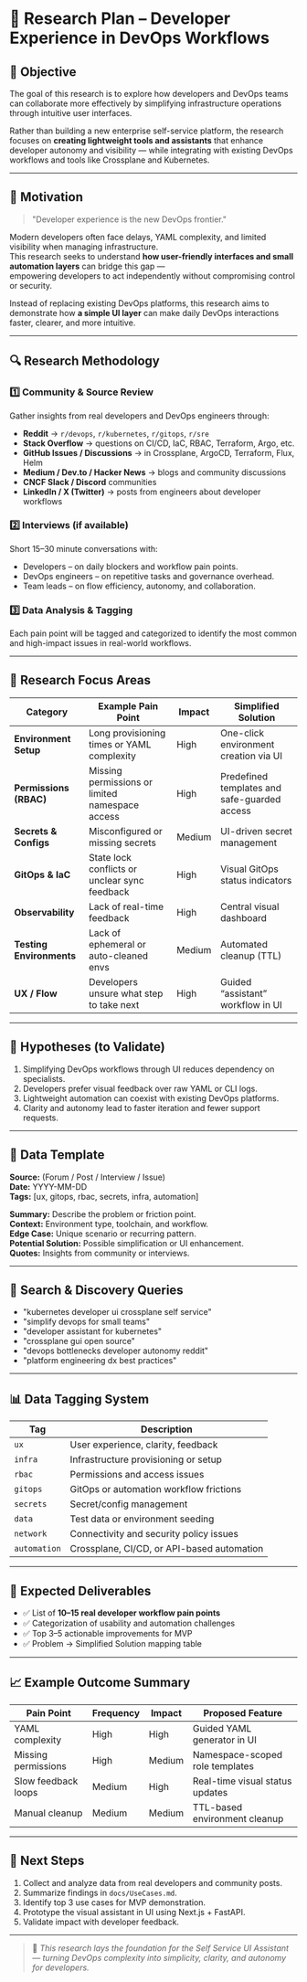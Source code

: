 # 🧠 Research Plan – Developer Experience in DevOps Workflows

## 🎯 Objective
The goal of this research is to explore how developers and DevOps teams can collaborate more effectively by simplifying infrastructure operations through intuitive user interfaces.

Rather than building a new enterprise self-service platform, the research focuses on **creating lightweight tools and assistants** that enhance developer autonomy and visibility — while integrating with existing DevOps workflows and tools like Crossplane and Kubernetes.

---

## 🧩 Motivation
> "Developer experience is the new DevOps frontier."

Modern developers often face delays, YAML complexity, and limited visibility when managing infrastructure.  
This research seeks to understand **how user-friendly interfaces and small automation layers** can bridge this gap —  
empowering developers to act independently without compromising control or security.

Instead of replacing existing DevOps platforms, this research aims to demonstrate how **a simple UI layer** can make daily DevOps interactions faster, clearer, and more intuitive.

---

## 🔍 Research Methodology

### 1️⃣ Community & Source Review
Gather insights from real developers and DevOps engineers through:
- **Reddit** → `r/devops`, `r/kubernetes`, `r/gitops`, `r/sre`
- **Stack Overflow** → questions on CI/CD, IaC, RBAC, Terraform, Argo, etc.
- **GitHub Issues / Discussions** → in Crossplane, ArgoCD, Terraform, Flux, Helm
- **Medium / Dev.to / Hacker News** → blogs and community discussions
- **CNCF Slack / Discord** communities
- **LinkedIn / X (Twitter)** → posts from engineers about developer workflows

### 2️⃣ Interviews (if available)
Short 15–30 minute conversations with:
- Developers – on daily blockers and workflow pain points.
- DevOps engineers – on repetitive tasks and governance overhead.
- Team leads – on flow efficiency, autonomy, and collaboration.

### 3️⃣ Data Analysis & Tagging
Each pain point will be tagged and categorized to identify the most common and high-impact issues in real-world workflows.

---

## 🧭 Research Focus Areas

| Category | Example Pain Point | Impact | Simplified Solution |
|-----------|-------------------|---------|----------------------|
| **Environment Setup** | Long provisioning times or YAML complexity | High | One-click environment creation via UI |
| **Permissions (RBAC)** | Missing permissions or limited namespace access | High | Predefined templates and safe-guarded access |
| **Secrets & Configs** | Misconfigured or missing secrets | Medium | UI-driven secret management |
| **GitOps & IaC** | State lock conflicts or unclear sync feedback | High | Visual GitOps status indicators |
| **Observability** | Lack of real-time feedback | High | Central visual dashboard |
| **Testing Environments** | Lack of ephemeral or auto-cleaned envs | Medium | Automated cleanup (TTL) |
| **UX / Flow** | Developers unsure what step to take next | High | Guided “assistant” workflow in UI |

---

## 🧪 Hypotheses (to Validate)
1. Simplifying DevOps workflows through UI reduces dependency on specialists.  
2. Developers prefer visual feedback over raw YAML or CLI logs.  
3. Lightweight automation can coexist with existing DevOps platforms.  
4. Clarity and autonomy lead to faster iteration and fewer support requests.  

---

## 🔬 Data Template

**Source:** (Forum / Post / Interview / Issue)  
**Date:** YYYY-MM-DD  
**Tags:** [ux, gitops, rbac, secrets, infra, automation]

**Summary:** Describe the problem or friction point.  
**Context:** Environment type, toolchain, and workflow.  
**Edge Case:** Unique scenario or recurring pattern.  
**Potential Solution:** Possible simplification or UI enhancement.  
**Quotes:** Insights from community or interviews.  

---

## 🔎 Search & Discovery Queries
- "kubernetes developer ui crossplane self service"
- "simplify devops for small teams"
- "developer assistant for kubernetes"
- "crossplane gui open source"
- "devops bottlenecks developer autonomy reddit"
- "platform engineering dx best practices"

---

## 📊 Data Tagging System

| Tag | Description |
|------|-------------|
| `ux` | User experience, clarity, feedback |
| `infra` | Infrastructure provisioning or setup |
| `rbac` | Permissions and access issues |
| `gitops` | GitOps or automation workflow frictions |
| `secrets` | Secret/config management |
| `data` | Test data or environment seeding |
| `network` | Connectivity and security policy issues |
| `automation` | Crossplane, CI/CD, or API-based automation |

---

## 🧱 Expected Deliverables
- ✅ List of **10–15 real developer workflow pain points**  
- ✅ Categorization of usability and automation challenges  
- ✅ Top 3–5 actionable improvements for MVP  
- ✅ Problem → Simplified Solution mapping table  

---

## 📈 Example Outcome Summary

| Pain Point | Frequency | Impact | Proposed Feature |
|-------------|------------|--------|------------------|
| YAML complexity | High | High | Guided YAML generator in UI |
| Missing permissions | High | Medium | Namespace-scoped role templates |
| Slow feedback loops | Medium | High | Real-time visual status updates |
| Manual cleanup | Medium | Medium | TTL-based environment cleanup |

---

## 🧭 Next Steps
1. Collect and analyze data from real developers and community posts.  
2. Summarize findings in `docs/UseCases.md`.  
3. Identify top 3 use cases for MVP demonstration.  
4. Prototype the visual assistant in UI using Next.js + FastAPI.  
5. Validate impact with developer feedback.

---

> 🧠 *This research lays the foundation for the Self Service UI Assistant — turning DevOps complexity into simplicity, clarity, and autonomy for developers.*
